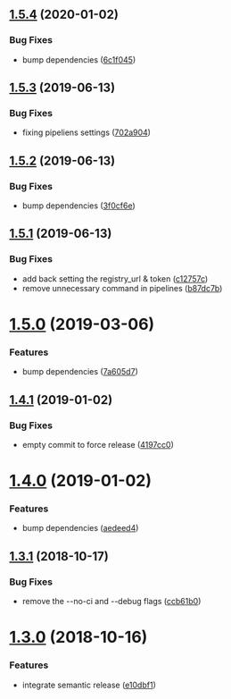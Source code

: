 ## [1.5.4](https://bitbucket.org/colorfy/react-native-alias-imports/compare/v1.5.3...v1.5.4) (2020-01-02)


### Bug Fixes

* bump dependencies ([6c1f045](https://bitbucket.org/colorfy/react-native-alias-imports/commits/6c1f0452111eca59745ed5bf5cf4afb137c15ab7))

## [1.5.3](https://bitbucket.org/colorfy/react-native-alias-imports/compare/v1.5.2...v1.5.3) (2019-06-13)


### Bug Fixes

* fixing pipeliens settings ([702a904](https://bitbucket.org/colorfy/react-native-alias-imports/commits/702a904))

## [1.5.2](https://bitbucket.org/colorfy/react-native-alias-imports/compare/v1.5.1...v1.5.2) (2019-06-13)


### Bug Fixes

* bump dependencies ([3f0cf6e](https://bitbucket.org/colorfy/react-native-alias-imports/commits/3f0cf6e))

## [1.5.1](https://bitbucket.org/colorfy/react-native-alias-imports/compare/v1.5.0...v1.5.1) (2019-06-13)


### Bug Fixes

* add back setting the registry_url & token ([c12757c](https://bitbucket.org/colorfy/react-native-alias-imports/commits/c12757c))
* remove unnecessary command in pipelines ([b87dc7b](https://bitbucket.org/colorfy/react-native-alias-imports/commits/b87dc7b))

# [1.5.0](https://bitbucket.org/colorfy/react-native-alias-imports/compare/v1.4.1...v1.5.0) (2019-03-06)


### Features

* bump dependencies ([7a605d7](https://bitbucket.org/colorfy/react-native-alias-imports/commits/7a605d7))

## [1.4.1](https://bitbucket.org/colorfy/react-native-alias-imports/compare/v1.4.0...v1.4.1) (2019-01-02)


### Bug Fixes

* empty commit to force release ([4197cc0](https://bitbucket.org/colorfy/react-native-alias-imports/commits/4197cc0))

# [1.4.0](https://bitbucket.org/colorfy/react-native-alias-imports/compare/v1.3.1...v1.4.0) (2019-01-02)


### Features

* bump dependencies ([aedeed4](https://bitbucket.org/colorfy/react-native-alias-imports/commits/aedeed4))

## [1.3.1](https://bitbucket.org/colorfy/react-native-alias-imports/compare/v1.3.0...v1.3.1) (2018-10-17)


### Bug Fixes

* remove the --no-ci and --debug flags ([ccb61b0](https://bitbucket.org/colorfy/react-native-alias-imports/commits/ccb61b0))

# [1.3.0](https://bitbucket.org/colorfy/react-native-alias-imports/compare/v1.2.3...v1.3.0) (2018-10-16)


### Features

* integrate semantic release ([e10dbf1](https://bitbucket.org/colorfy/react-native-alias-imports/commits/e10dbf1))
